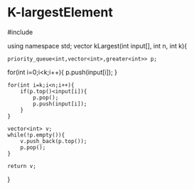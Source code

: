 # K-largestElement

#include<queue>

using namespace std;
vector<int> kLargest(int input[], int n, int k){
    
    priority_queue<int,vector<int>,greater<int>> p;
    
    
  for(int i=0;i<k;i++){
      p.push(input[i]);
  }
    
    for(int i=k;i<n;i++){
        if(p.top()<input[i]){
            p.pop();
            p.push(input[i]);
        }
    }
    
    vector<int> v;
    while(!p.empty()){
        v.push_back(p.top());
        p.pop();
    }
    
    return v;
    
}

